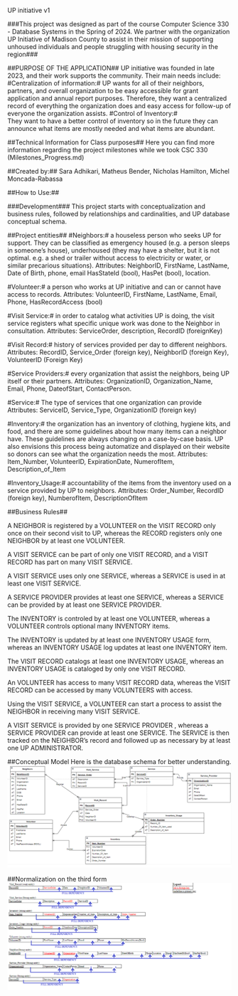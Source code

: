 UP initiative v1

###This project was designed as part of the course Computer Science 330 - Database Systems in the Spring of 2024. We partner with the organization UP Initiative of Madison County to assist in their mission of supporting unhoused individuals and people struggling with housing security in the region###

##PURPOSE OF THE APPLICATION##
UP initiative was founded in late 2023, and their work supports the community. Their main needs include:
#Centralization of information:# 
UP wants for all of their neighbors,  partners, and overall organization to be easy accessible for grant application and annual report purposes. Therefore, they want a centralized record of everything the organization does and easy access for follow-up of everyone the organization assists.
#Control of Inventory:#  
They want to have a better control of inventory so in the future they can announce what items are mostly needed and what items are abundant.



##Technical Information for Class purposes##
Here you can find more information regarding the project milestones while we took CSC 330
(Milestones_Progress.md)


##Created by:##
Sara Adhikari,
Matheus Bender,
Nicholas Hamilton,
Michel Moncada-Rabassa


##How to Use:##






###Development###
This project starts with conceptualization and business rules, followed by relationships and cardinalities, and UP database conceptual schema.

##Project entities##
#Neighbors:# a houseless person who seeks UP for support. They can be classified as emergency housed (e.g. a person sleeps in someone’s house), underhoused (they may have a shelter, but it is not optimal. e.g. a shed or trailer without access to electricity or water, or similar precarious situations).
Attributes: NeighborID, FirstName, LastName, Date of Birth, phone, email HasStateId (bool), HasPet (bool), location.

#Volunteer:# a person who works at UP initiative and can or cannot have access to records.
Attributes: VolunteerID, FirstName, LastName, Email, Phone, HasRecordAccess (bool)

#Visit Service:# in order to catalog what activities UP is doing, the visit service registers what specific unique work was done to the Neighbor in consultation.
Attributes: ServiceOrder, description, RecordID (foreignKey)

#Visit Record:# history of services provided per day to different neighbors.
Attributes: RecordID, Service_Order (foreign key), NeighborID (foreign Key), VolunteerID (Foreign Key)

#Service Providers:# every organization that assist the neighbors, being UP itself or their partners.
Attributes: OrganizationID, Organization_Name, Email, Phone, DateofStart, ContactPerson.

#Service:# The type of services that one organization can provide
Attributes: ServiceID, Service_Type, OrganizationID (foreign key)

#Inventory:# the organization has an inventory of clothing, hygiene kits, and food, and there are some guidelines about how many items can a neighbor have. These guidelines are always changing on a case-by-case basis. UP also envisions this process being automatize and displayed on their website so donors can see what the organization needs the most.
Attributes: Item_Number, VolunteerID, ExpirationDate, NumerofItem, Description_of_Item

#Inventory_Usage:# accountability of the items from the inventory used on a service provided by UP to neighbors.
Attributes: Order_Number, RecordID (foreign key), NumberofItem, DescriptionOfItem 

##Business Rules##

A NEIGHBOR is registered by a VOLUNTEER on the VISIT RECORD only once on their second visit to UP, whereas the RECORD registers only one NEIGHBOR by at least one VOLUNTEER.

A VISIT SERVICE can be part of only one VISIT RECORD, and a VISIT RECORD has part on many VISIT SERVICE. 

A VISIT SERVICE uses only one SERVICE, whereas a SERVICE is used in at least one VISIT SERVICE.

A SERVICE PROVIDER provides at least one SERVICE, whereas a SERVICE can be provided by at least one SERVICE PROVIDER.

The INVENTORY is controled by at least one VOLUNTEER, whereas a VOLUNTEER controls optional many INVENTORY items.

The INVENTORY is updated by at least one INVENTORY USAGE form, whereas an INVENTORY USAGE log updates at least one INVENTORY item.

The VISIT RECORD catalogs at least one INVENTORY USAGE, whereas an INVENTORY USAGE is cataloged by only one VISIT RECORD.

An VOLUNTEER has access to many VISIT RECORD data, whereas the VISIT RECORD can be accessed by many VOLUNTEERS with access.

Using the VISIT SERVICE, a VOLUNTEER can start a process to assist the NEIGHBOR in receiving many VISIT SERVICE. 

A VISIT SERVICE is provided by one SERVICE PROVIDER , whereas a SERVICE PROVIDER can provide at least one SERVICE. The SERVICE is then tracked on the NEIGHBOR’s record and followed up as necessary by at least one UP ADMINISTRATOR. 

##Conceptual Model
Here is the database schema for better understanding.
![brief alt text](Images/Schemas/Conceptual_Schema_04-03-2024.png)

##Normalization on the third form
![brief alt text](Images/Schemas/Relational_Schema_03-27-24.png)

